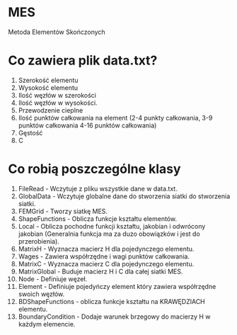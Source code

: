# MES
Metoda Elementów Skończonych  
# Co zawiera plik data.txt?  
1. Szerokość elementu
2. Wysokość elementu
3. Ilość węzłów w szerokości
4. Ilość węzłów w wysokości.
5. Przewodzenie cieplne
6. Ilość punktów całkowania na element (2-4 punkty całkowania, 3-9 punktów całkowania 4-16 punktów całkowania)
7. Gęstość
8. C
# Co robią poszczególne klasy  
1. FileRead - Wczytuje z pliku wszystkie dane w data.txt.  
2. GlobalData - Wczytuje globalne dane do stworzenia siatki do stworzenia siatki.  
3. FEMGrid - Tworzy siatkę MES.  
4. ShapeFunctions - Oblicza funkcje kształtu elementów.  
5. Local - Oblicza pochodne funkcji kształtu, jakobian i odwrócony jakobian (Generalnia funkcja ma za duzo obowiązków i jest do przerobienia).  
6. MatrixH - Wyznacza macierz H dla pojedynczego elementu.  
7. Wages - Zawiera współrzędne i wagi punktów całkowania.  
8. MatrixC - Wyznacza macierz C dla pojedynczego elementu.  
9. MatrixGlobal - Buduje macierz H i C dla całej siatki MES.  
10. Node - Definiuje węzeł.  
11. Element - Definiuje pojedyńczy element który zawiera współrzędne swoich węzłów.  
12. BDShapeFunctions - oblicza funkcje kształtu na KRAWĘDZIACH elementu.  
13. BoundaryCondition - Dodaje warunek brzegowy do macierzy H w każdym elemencie.  

